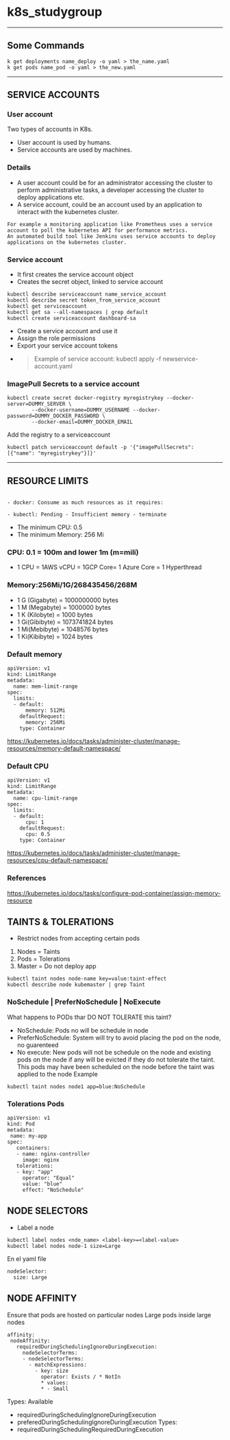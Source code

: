# k8s_studygroup
***
## Some Commands
```
k get deployments name_deploy -o yaml > the_name.yaml
k get pods name_pod -o yaml > the_new.yaml
```
***
## SERVICE ACCOUNTS
### User account
Two types of accounts in K8s. 
- User account is used by humans. 
- Service accounts are used by machines. 

### Details
- A user account could be for an administrator accessing the cluster to perform administrative tasks, a developer accessing the cluster to deploy applications etc. 
- A service account, could be an account used by an application to interact with the kubernetes cluster. 
```
For example a monitoring application like Prometheus uses a service account to poll the kubernetes API for performance metrics. 
An automated build tool like Jenkins uses service accounts to deploy applications on the kubernetes cluster.
```
### Service account
- It first creates the service account object
- Creates the secret object, linked to service account
```
kubectl describe serviceaccount name_service_account
kubectl describe secret token_from_service_account
kubectl get serviceaccount
kubectl get sa --all-namespaces | grep default
kubectl create serviceaccount dashboard-sa
```
- Create a service account and use it
- Assign the role permissions
- Export your service account tokens
- >Example of service account: kubectl apply -f newservice-account.yaml

### ImagePull Secrets to a service account
```
kubectl create secret docker-registry myregistrykey --docker-server=DUMMY_SERVER \
        --docker-username=DUMMY_USERNAME --docker-password=DUMMY_DOCKER_PASSWORD \
        --docker-email=DUMMY_DOCKER_EMAIL
```
Add the registry to a serviceaccount
```
kubectl patch serviceaccount default -p '{"imagePullSecrets": [{"name": "myregistrykey"}]}'
```
***
## RESOURCE LIMITS
```

- docker: Consume as much resources as it requires: 

- kubectl: Pending - Insufficient memory - terminate

```
- The minimum CPU: 0.5
- The minimum Memory: 256 Mi

### CPU: 0.1 = 100m and  lower 1m (m=mili)
  - 1 CPU = 1AWS vCPU = 1GCP Core= 1 Azure Core = 1 Hyperthread
  
### Memory:256Mi/1G/268435456/268M
- 1 G (Gigabyte) = 1000000000 bytes
- 1 M (Megabyte) = 1000000 bytes
- 1 K (Kilobyte) = 1000 bytes
- 1 Gi(Gibibyte) = 1073741824 bytes
- 1 Mi(Mebibyte) = 1048576 bytes
- 1 Ki(Kibibyte) = 1024 bytes

### Default memory

```
apiVersion: v1
kind: LimitRange
metadata:
  name: mem-limit-range
spec:
  limits:
  - default:
      memory: 512Mi
    defaultRequest:
      memory: 256Mi
    type: Container
  ```
  https://kubernetes.io/docs/tasks/administer-cluster/manage-resources/memory-default-namespace/ 

### Default CPU

```
apiVersion: v1
kind: LimitRange
metadata:
  name: cpu-limit-range
spec:
  limits:
  - default:
      cpu: 1
    defaultRequest:
      cpu: 0.5
    type: Container
```    
https://kubernetes.io/docs/tasks/administer-cluster/manage-resources/cpu-default-namespace/

### References
https://kubernetes.io/docs/tasks/configure-pod-container/assign-memory-resource

## TAINTS & TOLERATIONS
   * Restrict nodes from accepting certain pods 

1. Nodes = Taints 
2. Pods = Tolerations
3. Master = Do not deploy app
```
kubectl taint nodes node-name key=value:taint-effect
kubectl describe node kubemaster | grep Taint
```
### NoSchedule | PreferNoSchedule | NoExecute
What happens to PODs thar DO NOT TOLERATE this taint?
- NoSchedule: Pods no will be schedule in node
- PreferNoSchedule: System will try to avoid placing the pod on the node, no guarenteed
- No execute: New pods will not be schedule on the node and existing pods on the node if any will be evicted if they do not tolerate the taint. 
  This pods may have been scheduled on the node before the taint was applied to the node
Example
```
kubectl taint nodes node1 app=blue:NoSchedule
```

### Tolerations Pods
```
apiVersion: v1
kind: Pod
metadata:
 name: my-app
spec:
   containers:
   - name: nginx-controller
     image: nginx
   tolerations:
   - key: "app"
     operator: "Equal"
     value: "blue"
     effect: "NoSchedule"
```

## NODE SELECTORS
- Label a node
```
kubectl label nodes <nde_name> <label-key>=<label-value>
kubectl label nodes node-1 size=Large
```
En el yaml file
```
nodeSelector: 
  size: Large
```

## NODE AFFINITY
Ensure that pods are hosted on particular nodes
Large pods inside large nodes
```
affinity:
 nodeAffinity:
   requiredDuringSchedulingIgnoreDuringExecution:
     nodeSelectorTerms:
     - nodeSelectorTerms:
       - matchExpressions:
         - key: size
           operator: Exists / * NotIn
           * values:
           * - Small
```
Types: Available
- requiredDuringSchedulingIgnoreDuringExecution
- preferedDuringSchedulingIgnoreDuringExecution
Types: 
- requiredDuringSchedulingRequiredDuringExecution

